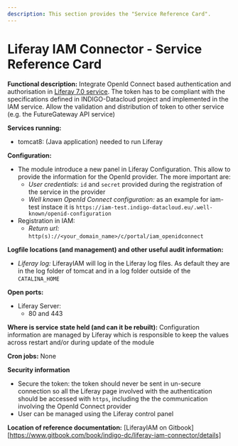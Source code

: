 ```yaml
---
description: This section provides the "Service Reference Card".
---
```


# Liferay IAM Connector - Service Reference Card


**Functional description:**
   Integrate OpenId Connect based authentication and authorisation in [Liferay 7.0 service][life]. The token has to be compliant with the specifications defined in INDIGO-Datacloud project and implemented in the IAM service.
   Allow the validation and distribution of token to other service (e.g. the FutureGateway API service)

**Services running:**
   * tomcat8: (Java application) needed to run Liferay


**Configuration:**
   * The module introduce a new panel in Liferay Configuration. This allow to provide the information for the OpenId provider. The more important are:
      * *User credentials:* ``id`` and ``secret`` provided during the registration of the service in the provider
      * *Well known OpenId Connect configuration:* as an example for iam-test instace it is `https://iam-test.indigo-datacloud.eu/.well-known/openid-configuration`
   * Registration in IAM:
      * *Return url:* `http(s)://<your_domain_name>/c/portal/iam_openidconnect`

**Logfile locations (and management) and other useful audit information:**
   * *Liferay log:* LiferayIAM will log in the Liferay log files. As default they are in the log folder of tomcat and in a log folder outside of the `CATALINA_HOME`

**Open ports:**
   * Liferay Server:
      * 80 and 443


**Where is service state held (and can it be rebuilt):**
   Configuration information are managed by Liferay which is responsible to keep the values across restart and/or during update of the module

**Cron jobs:**
   None

**Security information**
   * Secure the token: the token should never be sent in un-secure connection so all the Liferay page involved with the authentication should be accessed with `https`, including the the communication involving the OpenId Connect provider
   * User can be managed using the Liferay control panel

**Location of reference documentation:**
   [LiferayIAM on Gitbook][https://www.gitbook.com/book/indigo-dc/liferay-iam-connector/details]


[life]: http://www.liferay.com
